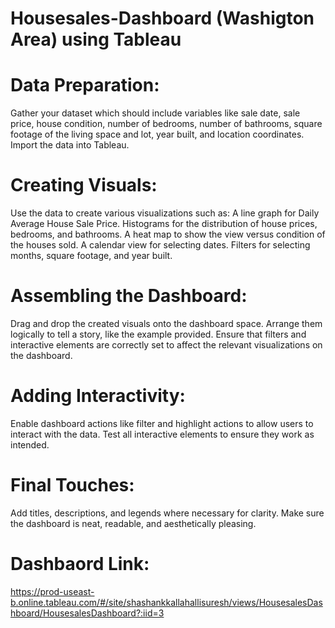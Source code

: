 # Housesales-Dashboard (Washigton Area) using Tableau


# Data Preparation:

Gather your dataset which should include variables like sale date, sale price, house condition, number of bedrooms, number of bathrooms, square footage of the living space and lot, year built, and location coordinates.
Import the data into Tableau.

# Creating Visuals:

Use the data to create various visualizations such as:
A line graph for Daily Average House Sale Price.
Histograms for the distribution of house prices, bedrooms, and bathrooms.
A heat map to show the view versus condition of the houses sold.
A calendar view for selecting dates.
Filters for selecting months, square footage, and year built.

# Assembling the Dashboard:

Drag and drop the created visuals onto the dashboard space.
Arrange them logically to tell a story, like the example provided.
Ensure that filters and interactive elements are correctly set to affect the relevant visualizations on the dashboard.

# Adding Interactivity:

Enable dashboard actions like filter and highlight actions to allow users to interact with the data.
Test all interactive elements to ensure they work as intended.

# Final Touches:

Add titles, descriptions, and legends where necessary for clarity.
Make sure the dashboard is neat, readable, and aesthetically pleasing.

# Dashbaord Link: 
https://prod-useast-b.online.tableau.com/#/site/shashankkallahallisuresh/views/HousesalesDashboard/HousesalesDashboard?:iid=3
